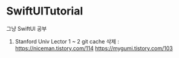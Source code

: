 # SwiftUITutorial
그냥 SwiftUI 공부

1. Stanford Univ Lector 1 ~ 2
 	git cache 삭제 : https://niceman.tistory.com/114
			 https://mygumi.tistory.com/103 
